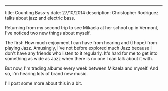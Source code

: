 ---
title: Counting Bass-y
date: 27/10/2014
description: Christopher Rodriguez talks about jazz and electric bass.

Returning from my second trip to see
Mikaela at her school up in Vermont,
I've noticed two new things about myself.

The first: How much enjoyment I can have
from hearing and (I hope) from playing Jazz.
Amusingly, I've not before explored
much Jazz because I don't have any friends
who listen to it regularly. It's hard
for me to get into something as wide
as Jazz when there is no one I can talk
about it with.

But now, I'm trading albums every week
between Mikaela and myself. And so,
I'm hearing lots of brand new music.

I'll post some more about this in a bit.
